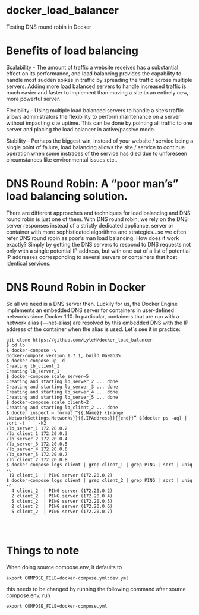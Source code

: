 # docker_load_balancer
Testing DNS round robin in Docker

# Benefits of load balancing

Scalability - The amount of traffic a website receives has a substantial effect on its performance, and load balancing provides the capability to handle most sudden spikes in traffic by spreading the traffic across multiple servers. Adding more load balanced servers to handle increased traffic is much easier and faster to implement than moving a site to an entirely new, more powerful server.

Flexibility - Using multiple load balanced servers to handle a site’s traffic allows administrators the flexibility to perform maintenance on a server without impacting site uptime. This can be done by pointing all traffic to one server and placing the load balancer in active/passive mode.

Stability - Perhaps the biggest win, instead of your website / service being a single point of failure, load balancing allows the site / service to continue operation when some instraces of the service has died due to unforeseen circumstances like environmental issues etc.. 

# DNS Round Robin: A “poor man’s” load balancing solution.

There are different approaches and techniques for load balancing and DNS round robin is just one of them. With DNS round robin, we rely on the DNS server responses instead of a strictly dedicated appliance, server or container with more sophisticated algorithms and strategies…so we often refer DNS round robin as poor’s man load balancing. How does it work exactly? Simply by getting the DNS servers to respond to DNS requests not only with a single potential IP address, but with one out of a list of potential IP addresses corresponding to several servers or containers that host identical services.


# DNS Round Robin in Docker

So all we need is a DNS server then. Luckily for us, the Docker Engine implements an embedded DNS server for containers in user-defined networks since Docker 1.10. In particular, containers that are run with a network alias ( — net-alias) are resolved by this embedded DNS with the IP address of the container when the alias is used. Let´s see it in practice:

```
git clone https://github.com/LyleH/docker_load_balancer
$ cd lb
$ docker-compose -v
docker-compose version 1.7.1, build 0a9ab35
$ docker-compose up -d
Creating lb_client_1
Creating lb_server_1
$ docker-compose scale server=5
Creating and starting lb_server_2 ... done
Creating and starting lb_server_3 ... done
Creating and starting lb_server_4 ... done
Creating and starting lb_server_5 ... done
$ docker-compose scale client=2
Creating and starting lb_client_2 ... done
$ docker inspect — format “{{.Name}} {{range .NetworkSettings.Networks}}{{.IPAddress}}{{end}}” $(docker ps -aq) | sort -t ‘ ‘ -k2
/lb_server_1 172.20.0.2
/lb_client_1 172.20.0.3
/lb_server_2 172.20.0.4
/lb_server_3 172.20.0.5
/lb_server_4 172.20.0.6
/lb_server_5 172.20.0.7
/lb_client_2 172.20.0.8
$ docker-compose logs client | grep client_1 | grep PING | sort | uniq -c
 19 client_1  | PING server (172.20.0.2)
$ docker-compose logs client | grep client_2 | grep PING | sort | uniq -c
  4 client_2  | PING server (172.20.0.2)
  2 client_2  | PING server (172.20.0.4)
  5 client_2  | PING server (172.20.0.5)
  2 client_2  | PING server (172.20.0.6)
  5 client_2  | PING server (172.20.0.7)
  
  
  
  ```
  
  # Things to note
  When doing source compose.env, it defaults to
  ```
  export COMPOSE_FILE=docker-compose.yml:dev.yml
  ```
  this needs to be changed by running the following command after source compose.env, run
  ```
  export COMPOSE_FILE=docker-compose.yml
  ```
  

